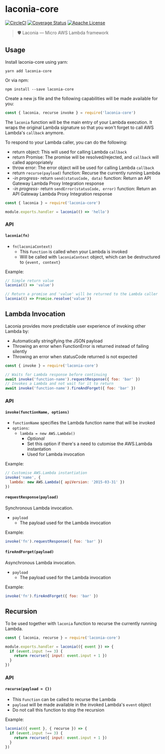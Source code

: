 # laconia-core

[![CircleCI](https://img.shields.io/circleci/project/github/ceilfors/laconia/master.svg)](https://circleci.com/gh/ceilfors/laconia)
[![Coverage Status](https://coveralls.io/repos/github/ceilfors/laconia/badge.svg?branch=master)](https://coveralls.io/github/ceilfors/laconia?branch=master)
[![Apache License](https://img.shields.io/badge/license-Apache-blue.svg)](LICENSE)

> 🛡️ Laconia — Micro AWS Lambda framework

## Usage

Install laconia-core using yarn:

```
yarn add laconia-core
```

Or via npm:

```
npm install --save laconia-core
```

Create a new js file and the following capabilities will be made
available for you:

```js
const { laconia, recurse invoke } = require('laconia-core')
```

The `laconia` function will be the main entry of your Lambda execution. It wraps the
original Lambda signature so that you won't forget to call AWS
Lambda's `callback` anymore.

To respond to your Lambda caller, you can do the following:

* return object: This will used for calling Lambda `callback`
* return Promise: The promise will be resolved/rejected, and `callback` will called appropriately
* throw error: The error object will be used for calling Lambda `callback`
* return `recurse(payload)` function: Recurse the currently running Lambda
* -_in progress_- return `send(statusCode, data)` function: Return an API Gateway Lambda Proxy Integration response
* -_in progress_- return `sendError(statusCode, error)` function: Return an API Gateway Lambda Proxy Integration response

```js
const { laconia } = require('laconia-core')

module.exports.handler = laconia(() => 'hello')
```

### API

#### `laconia(fn)`

* `fn(laconiaContext)`
  * This `Function` is called when your Lambda is invoked
  * Will be called with `laconiaContext` object, which can be destructured to `{event, context}`

Example:

```js
// Simple return value
laconia(() => 'value')

// Return a promise and 'value' will be returned to the Lambda caller
laconia(() => Promise.resolve('value'))
```

## Lambda Invocation

Laconia provides more predictable user experience of invoking other Lambda by:

* Automatically stringifying the JSON payload
* Throwing an error when FunctionError is returned instead of failing silently
* Throwing an error when statusCode returned is not expected

```js
const { invoke } = require('laconia-core')

// Waits for Lambda response before continuing
await invoke('function-name').requestResponse({ foo: 'bar' })
// Invokes a Lambda and not wait for it to return
await invoke('function-name').fireAndForget({ foo: 'bar' })
```

### API

#### `invoke(functionName, options)`

* `functionName` specifies the Lambda function name that will be invoked
* `options`:
  * `lambda = new AWS.Lambda()`
    * _Optional_
    * Set this option if there's a need to cutomise the AWS.Lambda instantation
    * Used for Lambda invocation

Example:

```js
// Customise AWS.Lambda instantiation
invoke('name', {
  lambda: new AWS.Lambda({ apiVersion: '2015-03-31' })
})
```

#### `requestResponse(payload)`

Synchronous Lambda invocation.

* `payload`
  * The payload used for the Lambda invocation

Example:

```js
invoke('fn').requestResponse({ foo: 'bar' })
```

#### `fireAndForget(payload)`

Asynchronous Lambda invocation.

* `payload`
  * The payload used for the Lambda invocation

Example:

```js
invoke('fn').fireAndForget({ foo: 'bar' })
```

## Recursion

To be used together with `laconia` function to recurse the currently running Lambda.

```js
const { laconia, recurse } = require('laconia-core')

module.exports.handler = laconia(({ event }) => {
  if (event.input !== 3) {
    return recurse({ input: event.input + 1 })
  }
})
```

### API

#### `recurse(payload = {})`

* This `Function` can be called to recurse the Lambda
* `payload` will be made available in the invoked Lambda's `event` object
* Do not call this function to stop the recursion

Example:

```js
laconia(({ event }, { recurse }) => {
  if (event.input !== 3) {
    return recurse({ input: event.input + 1 })
  }
})
```
